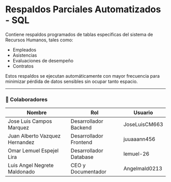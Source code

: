 # Respaldos Parciales Automatizados - SQL

Contiene respaldos programados de tablas específicas del sistema de Recursos Humanos, tales como:

- Empleados
- Asistencias
- Evaluaciones de desempeño
- Contratos

Estos respaldos se ejecutan automáticamente con mayor frecuencia para minimizar pérdida de datos sensibles sin ocupar tanto espacio.

---

### 👥 Colaboradores

| Nombre                        | Rol                          | Usuario               |  
|-------------------------------|------------------------------|-----------------------|  
| Jose Luis Campos Marquez      | Desarrollador Backend        | JoseLuisCM663         |  
| Juan Alberto Vazquez Hernandez | Desarrollador Frontend       | juuaaann456           |  
| Omar Lemuel Espejel Lira       | Desarrollador Database       | lemuel-26             |  
| Luis Angel Negrete Maldonado   | CEO y Documentador           | Angelmald0213         |  
